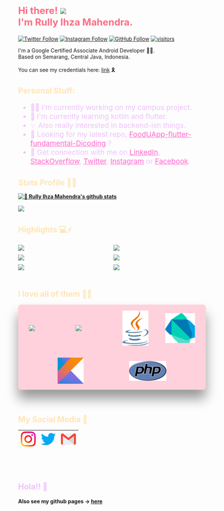 <div style="color: #fc6c85;">
  <h2  style="font-size: 1.6rem;"><strong>
    Hi there! <img src="https://github.com/TheDudeThatCode/TheDudeThatCode/blob/master/Assets/Hi.gif" width="29px">
    <br>I'm Rully Ihza Mahendra.
  </strong></h2>
</div>

[![Twitter Follow](https://img.shields.io/twitter/follow/rullyihza_?label=Follow&style=social)](https://twitter.com/rullyihza_)
[![Instagram Follow](https://img.shields.io/twitter/url?color=Follow&label=Follow&logo=instagram&style=social&url=https%3A%2F%2Finstagram.com%2Frllyhz)](https://instagram.com/rllyhz)
[![GitHub Follow](https://img.shields.io/github/followers/rllyhz?label=Follow&style=social)](https://github.com/rllyhz)
[![visitors](https://visitor-badge.laobi.icu/badge?page_id=rllyhz)](https://github.com/rllyhz)

<!-- <p style="color: #efc0fe; font-size: 1.26rem; margin-bottom: 0"></p> -->
I'm a Google Certified Associate Android Developer 👨‍💻. </br>
Based on Semarang, Central Java, Indonesia. </br></br>
You can see my credentials here: <a href="https://www.credential.net/e948eae5-beb6-4d40-b4ea-f026bb6b89e2" target="_blank">link</a> 🎗
<!-- <p style="color: #efc0fe; font-size: 1.26rem; margin-bottom: .56rem"></p> -->
<!-- <p style="color: #efc0fe; font-size: 1.26rem;"></p> -->

<h2><strong style="color: #ffe5b4;">Personal Stuff:</strong></h2>
<ul style="color: #efc0fe; font-size: 1.2rem;">
  <li>👨‍💻 I’m currently working on my campus project.</li>
  <li>🌱 I'm currently learning kotlin and flutter.</li>
  <li>✨ Also really interested in backend-ish things.</li>
  <li>🤔 Looking for my latest repo, <a style='color: #ff66cc;' href='https://github.com/rllyhz/FoodUApp-flutter-fundamental-Dicoding' target="_blank">FoodUApp-flutter-fundamental-Dicoding</a> ?</li>
  <li>💌 Get connection with me on <a style='color: #ff66cc;' href="https://linkedin.com/in/rully-ihza-mahendra" target="_blank">LinkedIn</a>, <a style='color: #ff66cc;' href="https://stackoverflow.com/users/17045891/rllyhz" target="_blank">StackOverflow</a>, <a style='color: #ff66cc;' href="https://twitter.com/rullyihza_" target="_blank">Twitter</a>, <a style='color: #ff66cc;' href="https://instagram.com/rllyhz" target="_blank">Instagram</a> or <a style='color: #ff66cc;' href="https://www.facebook.com/rully.ihza/" target="_blank">Facebook</a>.</li>
</ul>

<!-- <a style='color: #ff66cc;' href="https://instagram.com/rllyhz" target="_blank"><img width='14px' src="images/Instagram.svg" /></a>, <a style='color: #ff66cc;' href="https://github.com/rllyhz/" target="_blank"><img width='14px' src="https://cdn.svgporn.com/logos/github-icon.svg" /></a> -->

<h2 style='color: #ffe5b4; margin-top: 2.1rem; margin-bottom: 1rem;'><b>
  Stats Profile 🤖🔥
<b></h2>

[![🦉 Rully Ihza Mahendra's github stats](https://github-readme-stats.vercel.app/api?username=rllyhz&show_icons=true&hide_border=true&hide=issues&theme=radical)](https://github.com/rllyhz)

<a href="https://github.com/rllyhz">
  <img align="center" src="https://github-readme-stats.vercel.app/api/top-langs/?username=rllyhz&theme=dark&hide_langs_below=0.4" />
</a>

<br>

<h2 style="color: #ffe5b4;margin-top: 2.1rem;"><strong>
  Highlights 💻⚡
</strong></h2>

<div style="display: grid; grid-template-columns: 1fr 1fr; grid-gap: 8px; margin-top: 1rem;">
  <a href="https://github.com/rllyhz/CAP0104-Capstone-Project" target="_blank">
  <img align="center" src="https://github-readme-stats.vercel.app/api/pin/?username=rllyhz&repo=CAP0104-Capstone-Project&theme=dark" />
  </a>
  <a href="https://github.com/rllyhz/flutter-chatR-UI" target="_blank">
  <img align="center" src="https://github-readme-stats.vercel.app/api/pin/?username=rllyhz&repo=flutter-chatR-UI&theme=dark" />
  </a>
  <a href="https://github.com/rllyhz/klasifikasi-status-gizi-menggunakan-algoritma-knn" target="_blank">
  <img align="center" src="https://github-readme-stats.vercel.app/api/pin/?username=rllyhz&repo=klasifikasi-status-gizi-menggunakan-algoritma-knn&theme=dark" />
  </a>
  <a href="https://github.com/rllyhz/SunglassesShow-android-expert-Dicoding" target="_blank">
  <img align="center" src="https://github-readme-stats.vercel.app/api/pin/?username=rllyhz&repo=SunglassesShow-android-expert-Dicoding&theme=dark" />
  </a>
  <a href="https://github.com/rllyhz/SunglassesShow-android-jetpack-pro-Dicoding" target="_blank">
  <img align="center" src="https://github-readme-stats.vercel.app/api/pin/?username=rllyhz&repo=SunglassesShow-android-jetpack-pro-Dicoding&theme=dark" />
  </a>
  <a href="https://github.com/rllyhz/bfaa-final-submission" target="_blank">
  <img align="center" src="https://github-readme-stats.vercel.app/api/pin/?username=rllyhz&repo=bfaa-final-submission&theme=dark" />
  </a>
</div>

<br>
<!-- <img align="right" alt="GIF" height="130px" src="https://i.giphy.com/media/LMt9638dO8dftAjtco/200.webp" /> -->
<h2 style='color: #ffe5b4; margin-top: 2.1rem; margin-bottom: 1rem;'><b>I love all of them 💙🦉<b></h2>

<div style="background-color: #ffd1dc; width: 100%;display: flex; justify-content: space-evenly; align-items: center; flex-wrap: wrap; border-radius: 8px; box-shadow: 0 24px 32px rgba(0,0,0,.4);">
  <img width="80px" style="padding: 16px;" src="https://media3.giphy.com/media/ln7z2eWriiQAllfVcn/200w.webp">
  <img width="80px" style="padding: 16px;" src="https://i.giphy.com/media/LMt9638dO8dftAjtco/200.webp">
  <img width="70px" style="padding: 16px;" src="images/java.svg">
  <img width="80px" style="padding: 16px;" src="images/dart.svg">
  <img width="70px" style="padding: 16px;" src="images/kotlin.svg">
  <img width="100px" style="padding: 16px;" src="images/php.svg">
</div>

<br>

<h2 style="color: #ffe5b4; margin-top: 3.1rem; margin-bottom:1rem;"><strong>
  My Social Media 🦉
</strong></h2>

| [<img src="images/Instagram.svg" width="40px" />](https://instagram.com/rllyhz) | [<img src="images/Twitter.svg" width="40px" />](https://twitter.com/rullyihza_) | [<img src="images/Gmail.svg" width="40px" />](mailto:rullyihza00@gmail.com) |
|  --  | --   |  --  |

<br>

<h2 style="color: #efc0fe; margin-top: 3.6rem;">
  Hola!! 🤗
</h2>
  
  Also see my github pages -> <a href="https://rllyhz.github.io/">here</a>

<!-- https://cdn.svgporn.com/logos/html-5.svg
https://cdn.svgporn.com/logos/css-3.svg
https://cdn.svgporn.com/logos/javascript.svg
https://cdn.svgporn.com/logos/vue.svg
https://cdn.svgporn.com/logos/webpack.svg
https://cdn.svgporn.com/logos/eslint.svg
https://cdn.svgporn.com/logos/git-icon.svg
https://cdn.svgporn.com/logos/visual-studio-code.svg
https://cdn.svgporn.com/logos/less.svg
https://cdn.svgporn.com/logos/sass.svg
https://cdn.svgporn.com/logos/tailwindcss-icon.svg
https://cdn.svgporn.com/logos/tailwindcss-icon.svg
https://cdn.svgporn.com/logos/netlify.svg -->
